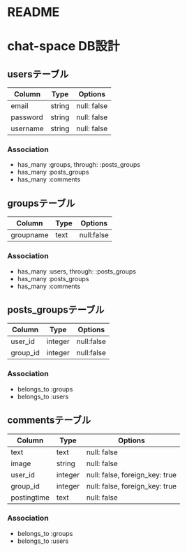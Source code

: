 # README
# chat-space DB設計
## usersテーブル
|Column|Type|Options|
|------|----|-------|
|email|string|null: false|
|password|string|null: false|
|username|string|null: false|
### Association
- has_many :groups, through: :posts_groups
- has_many :posts_groups
- has_many :comments

## groupsテーブル
|Column|Type|Options|
|------|----|-------|
|groupname|text|null:false|
### Association
- has_many :users, through: :posts_groups
- has_many :posts_groups
- has_many :comments


## posts_groupsテーブル
|Column|Type|Options|
|------|----|-------|
|user_id|integer|null:false|
|group_id|integer|null:false|
### Association
- belongs_to :groups
- belongs_to :users

## commentsテーブル
|Column|Type|Options|
|------|----|-------|
|text|text|null: false|
|image|string|null: false|
|user_id|integer|null: false, foreign_key: true|
|group_id|integer|null: false, foreign_key: true|
|postingtime|text|null: false|
### Association
- belongs_to :groups
- belongs_to :users
